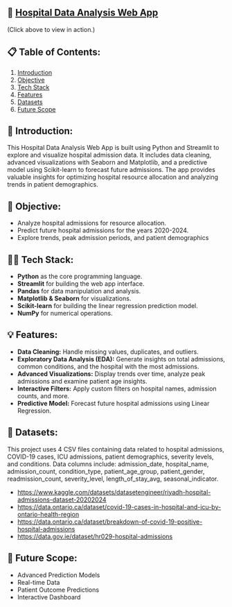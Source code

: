 ## 🏥 [Hospital Data Analysis Web App](https://diti7dataanalysis.streamlit.app/)
(Click above to view in action.)

## 📋 Table of Contents:
1. [Introduction](#introduction)  
2. [Objective](#objective)  
3. [Tech Stack](#tech-stack)  
4. [Features](#features)  
5. [Datasets](#datasets)  
6. [Future Scope](#future-scope)
   

## 🌱 Introduction:
This Hospital Data Analysis Web App is built using Python and Streamlit to explore and visualize hospital admission data. It includes data cleaning, advanced visualizations with Seaborn and Matplotlib, and a predictive model using Scikit-learn to forecast future admissions. The app provides valuable insights for optimizing hospital resource allocation and analyzing trends in patient demographics.

## 🎯 Objective:
- Analyze hospital admissions for resource allocation.
- Predict future hospital admissions for the years 2020-2024.
- Explore trends, peak admission periods, and patient demographics

## 🧑‍💻 Tech Stack:
- **Python** as the core programming language.
- **Streamlit** for building the web app interface.
- **Pandas** for data manipulation and analysis.
- **Matplotlib & Seaborn** for visualizations.
- **Scikit-learn** for building the linear regression prediction model.
- **NumPy** for numerical operations.

## 💡 Features:
- **Data Cleaning:** Handle missing values, duplicates, and outliers.
- **Exploratory Data Analysis (EDA):** Generate insights on total admissions, common conditions, and the hospital with the most admissions.
- **Advanced Visualizations:** Display trends over time, analyze peak admissions and examine patient age insights.
- **Interactive Filters:** Apply custom filters on hospital names, admission counts, and more.
- **Predictive Model:** Forecast future hospital admissions using Linear Regression.

## 📂 Datasets:
This project uses 4 CSV files containing data related to hospital admissions, COVID-19 cases, ICU admissions, patient demographics, severity levels, and conditions.
Data columns include: admission_date, hospital_name, admission_count, condition_type, patient_age_group, patient_gender, readmission_count, severity_level, length_of_stay_avg, seasonal_indicator.
- https://www.kaggle.com/datasets/datasetengineer/riyadh-hospital-admissions-dataset-20202024
- https://data.ontario.ca/dataset/covid-19-cases-in-hospital-and-icu-by-ontario-health-region
- https://data.ontario.ca/dataset/breakdown-of-covid-19-positive-hospital-admissions
- https://data.gov.ie/dataset/hr029-hospital-admissions

## 🚀 Future Scope: 
- Advanced Prediction Models
- Real-time Data
- Patient Outcome Predictions
- Interactive Dashboard
